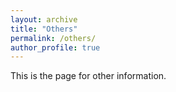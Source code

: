 ```yaml
---
layout: archive
title: "Others"
permalink: /others/
author_profile: true
---
```

This is the page for other information.

